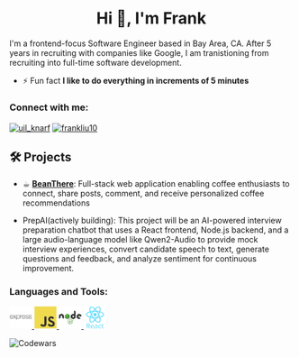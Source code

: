 <h1 align="center">Hi 👋, I'm Frank</h1>

I'm a frontend-focus Software Engineer based in Bay Area, CA. After 5 years in recruiting with companies like Google, I am tranistioning from recruiting into full-time software development. 

- ⚡ Fun fact **I like to do everything in increments of 5 minutes**

<h3 align="left">Connect with me:</h3>
<p align="left">
<a href="https://twitter.com/uil_knarf" target="blank"><img align="center" src="https://raw.githubusercontent.com/rahuldkjain/github-profile-readme-generator/master/src/images/icons/Social/twitter.svg" alt="uil_knarf" height="30" width="40" /></a>
<a href="https://linkedin.com/in/frankliu10" target="blank"><img align="center" src="https://raw.githubusercontent.com/rahuldkjain/github-profile-readme-generator/master/src/images/icons/Social/linked-in-alt.svg" alt="frankliu10" height="30" width="40" /></a>
</p>

## 🛠️ Projects
- ☕︎ [**BeanThere**](https://github.com/UilKnarf/coffee-network): Full-stack web application enabling coffee enthusiasts to connect, share posts, comment, and receive personalized coffee recommendations

- PrepAI(actively building): This project will be an AI-powered interview preparation chatbot that uses a React frontend, Node.js backend, and a large audio-language model like Qwen2-Audio to provide mock interview experiences, convert candidate speech to text, generate questions and feedback, and analyze sentiment for continuous improvement.


<h3 align="left">Languages and Tools:</h3>
<p align="left"> <a href="https://expressjs.com" target="_blank" rel="noreferrer"> <img src="https://raw.githubusercontent.com/devicons/devicon/master/icons/express/express-original-wordmark.svg" alt="express" width="40" height="40"/> </a> <a href="https://developer.mozilla.org/en-US/docs/Web/JavaScript" target="_blank" rel="noreferrer"> <img src="https://raw.githubusercontent.com/devicons/devicon/master/icons/javascript/javascript-original.svg" alt="javascript" width="40" height="40"/> </a> <a href="https://nodejs.org" target="_blank" rel="noreferrer"> <img src="https://raw.githubusercontent.com/devicons/devicon/master/icons/nodejs/nodejs-original-wordmark.svg" alt="nodejs" width="40" height="40"/> </a> <a href="https://reactjs.org/" target="_blank" rel="noreferrer"> <img src="https://raw.githubusercontent.com/devicons/devicon/master/icons/react/react-original-wordmark.svg" alt="react" width="40" height="40"/> </a> </p>

![Codewars](https://github.r2v.ch/codewars?user=frankliu10)
